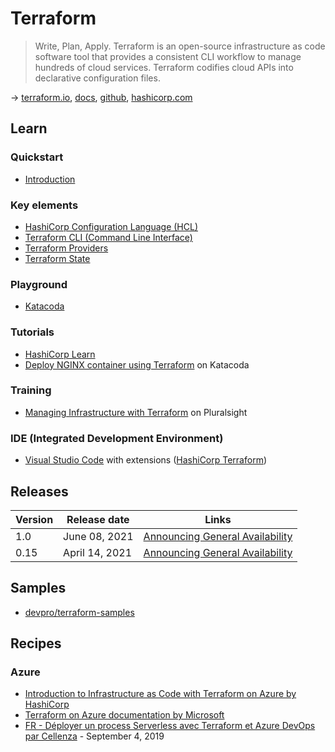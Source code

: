 # Terraform

> Write, Plan, Apply. Terraform is an open-source infrastructure as code software tool that provides a consistent CLI workflow to manage hundreds of cloud services. Terraform codifies cloud APIs into declarative configuration files.

→ [terraform.io](https://www.terraform.io/), [docs](https://www.terraform.io/docs/index.html), [github](https://github.com/hashicorp/terraform), [hashicorp.com](https://www.hashicorp.com/products/terraform/)

## Learn

### Quickstart

- [Introduction](https://www.terraform.io/intro/index.html)

### Key elements

- [HashiCorp Configuration Language (HCL)](./hcl.md)
- [Terraform CLI (Command Line Interface)](./terraform-cli.md)
- [Terraform Providers](./terraform-providers.md)
- [Terraform State](https://www.terraform.io/docs/language/state/index.html)

### Playground

- [Katacoda](https://www.katacoda.com/courses/terraform/playground)

### Tutorials

- [HashiCorp Learn](https://learn.hashicorp.com/terraform)
- [Deploy NGINX container using Terraform](https://www.katacoda.com/courses/terraform/deploy-nginx) on Katacoda

### Training

- [Managing Infrastructure with Terraform](https://app.pluralsight.com/paths/skills/managing-infrastructure-with-terraform) on Pluralsight

### IDE (Integrated Development Environment)

- [Visual Studio Code](https://code.visualstudio.com/) with extensions ([HashiCorp Terraform](https://marketplace.visualstudio.com/items?itemName=HashiCorp.terraform))

## Releases

Version | Release date | Links
------- | ------------ | -----
1.0 | June 08, 2021 | [Announcing General Availability](https://www.hashicorp.com/blog/announcing-hashicorp-terraform-1-0-general-availability)
0.15 | April 14, 2021 | [Announcing General Availability](https://www.hashicorp.com/blog/announcing-hashicorp-terraform-0-15-general-availability)

## Samples

- [devpro/terraform-samples](https://github.com/devpro/terraform-samples)

## Recipes

### Azure

- [Introduction to Infrastructure as Code with Terraform on Azure by HashiCorp](https://learn.hashicorp.com/tutorials/terraform/infrastructure-as-code?in=terraform/azure-get-started)
- [Terraform on Azure documentation by Microsoft](https://docs.microsoft.com/en-us/azure/developer/terraform/)
- [FR - Déployer un process Serverless avec Terraform et Azure DevOps par Cellenza](https://blog.cellenza.com/devops/deployer-un-process-serverless-avec-terraform-et-azure-devops/) - September 4, 2019
